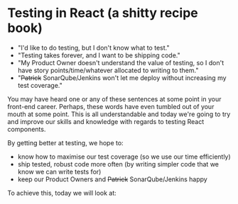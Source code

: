 # Testing in React (a shitty recipe book)

- "I'd like to do testing, but I don't know what to test."
- "Testing takes forever, and I want to be shipping code."
- "My Product Owner doesn't understand the value of testing, so I don't have story points/time/whatever allocated to writing to them."
- "~~Patrick~~ SonarQube/Jenkins won't let me deploy without increasing my test coverage."

You may have heard one or any of these sentences at some point in your front-end career. Perhaps, these words have even tumbled out of your mouth at some point. This is all understandable and today we're going to try and improve our skills and knowledge with regards to testing React components.

By getting better at testing, we hope to:

- know how to maximise our test coverage (so we use our time efficiently)
- ship tested, robust code more often (by writing simpler code that we know we can write tests for)
- keep our Product Owners and ~~Patrick~~ SonarQube/Jenkins happy

To achieve this, today we will look at: 